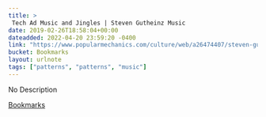 ```yaml
---
title: > 
 Tech Ad Music and Jingles | Steven Gutheinz Music
date: 2019-02-26T18:58:04+00:00
dateadded: 2022-04-20 23:59:20 -0400
link: "https://www.popularmechanics.com/culture/web/a26474407/steven-gutheinz-tech-ad-music/"
bucket: Bookmarks
layout: urlnote
tags: ["patterns", "patterns", "music"]
--- 
```

No Description
 <!-- end excerpt --> 
<div class='bucket'><a class='internal-link' href='/buckets/bookmarks'>Bookmarks</a></div> 
